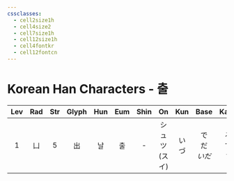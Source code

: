 ```yaml
---
cssclasses:
  - cell2size1h
  - cell4size2
  - cell7size1h
  - cell12size1h
  - cell4fontkr
  - cell12fontcn
---
```


# Korean Han Characters - 출

| Lev | Rad | Str | Glyph | Hun | Eum | Shin |     On      | Kun |      Base      |     Kana      | Simp | Man |  Can  | Viet |
| :-: | :-: | :-: | :---: | :-: | :-: | :--: | :---------: | :-: | :------------: | :-----------: | :--: | :-: | :---: | :--: |
|  1  |  凵  |  5  |   出   |  날  |  출  |  -   | シュツ<br>(スイ) | いづ  | で<br>だ<br>*いだ* | る<br>す<br>*す* |  -   | chū | ceot1 | xuất |
